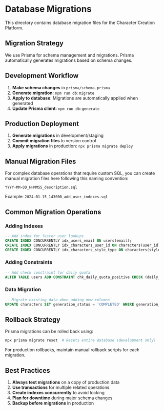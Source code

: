 # Database Migrations

This directory contains database migration files for the Character Creation Platform.

## Migration Strategy

We use Prisma for schema management and migrations. Prisma automatically generates migrations based on schema changes.

## Development Workflow

1. **Make schema changes** in `prisma/schema.prisma`
2. **Generate migration**: `npm run db:migrate`
3. **Apply to database**: Migrations are automatically applied when generated
4. **Update Prisma client**: `npm run db:generate`

## Production Deployment

1. **Generate migrations** in development/staging
2. **Commit migration files** to version control
3. **Apply migrations** in production: `npx prisma migrate deploy`

## Manual Migration Files

For complex database operations that require custom SQL, you can create manual migration files here following this naming convention:

```
YYYY-MM-DD_HHMMSS_description.sql
```

Example: `2024-01-15_143000_add_user_indexes.sql`

## Common Migration Operations

### Adding Indexes
```sql
-- Add index for faster user lookups
CREATE INDEX CONCURRENTLY idx_users_email ON users(email);
CREATE INDEX CONCURRENTLY idx_characters_user_id ON characters(user_id);
CREATE INDEX CONCURRENTLY idx_characters_style_type ON characters(style_type);
```

### Adding Constraints
```sql
-- Add check constraint for daily quota
ALTER TABLE users ADD CONSTRAINT chk_daily_quota_positive CHECK (daily_quota > 0);
```

### Data Migration
```sql
-- Migrate existing data when adding new columns
UPDATE characters SET generation_status = 'COMPLETED' WHERE generation_status IS NULL;
```

## Rollback Strategy

Prisma migrations can be rolled back using:
```bash
npx prisma migrate reset  # Resets entire database (development only)
```

For production rollbacks, maintain manual rollback scripts for each migration.

## Best Practices

1. **Always test migrations** on a copy of production data
2. **Use transactions** for multiple related operations
3. **Create indexes concurrently** to avoid locking
4. **Plan for downtime** during major schema changes
5. **Backup before migrations** in production